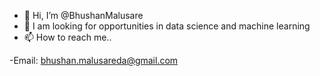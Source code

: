 - 👋 Hi, I’m @BhushanMalusare
- 🌱 I am looking for opportunities in data science and machine learning
- 📫 How to reach me..

-Email: bhushan.malusareda@gmail.com

<!---
BhushanMalusare/BhushanMalusare is a ✨ special ✨ repository because its `README.md` (this file) appears on your GitHub profile.
You can click the Preview link to take a look at your changes.
--->
